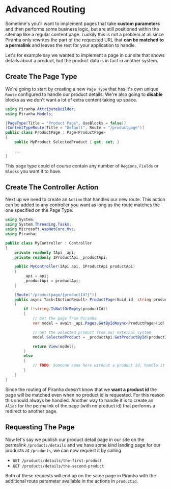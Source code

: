 # Advanced Routing

Sometime's you'll want to implement pages that take **custom parameters** and then performs some business logic, but are still positioned within the sitemap like a regular content page. Luckily this is not a problem at all since Piranha only rewrites the part of the requested URL that **can be matched to a permalink** and leaves the rest for your application to handle.

Let's for example say we wanted to implement a page in our site that shows details about a product, but the product data is in fact in another system.

## Create The Page Type

We're going to start by creating a new `Page Type` that has it's own unique `Route` configured to handle our product details. We're also going to **disable** blocks as we don't want a lot of extra content taking up space.

~~~ csharp
using Piranha.AttributeBuilder;
using Piranha.Models;

[PageType(Title = "Product Page", UseBlocks = false)]
[ContentTypeRoute(Title = "Default", Route = "/productpage")]
public class ProductPage : Page<ProductPage>
{
    public MyProduct SelectedProduct { get; set; }

    ...
}
~~~

This page type could of course contain any number of `Regions`, `Fields` or `Blocks` you want it to have.

## Create The Controller Action

Next up we need to create an `Action` that handles our new route. This action can be added to any controller you want as long as the route matches the one specified on the Page Type.

~~~ csharp
using System;
using System.Threading.Tasks;
using Microsoft.AspNetCore.Mvc;
using Piranha;

public class MyController : Controller
{
    private readonly IApi _api;
    private readonly IProductApi _productApi;

    public MyController(IApi api, IProductApi productApi)
    {
        _api = api;
        _productApi = productApi;
    }

    [Route("/productpage/{productId?}")]
    public async Task<IActionResult> ProductPage(Guid id, string productId = null)
    {
        if (!string.IsNullOrEmpty(productId))
        {
            // Get the page from Piranha
            var model = await _api.Pages.GetByIdAsync<ProductPage>(id);

            // Get the selected product from our external system
            model.SelectedProduct = _productApi.GetProductById(productId);

            return View(model);
        }
        else
        {
            // TODO: Someone came here without a product id, handle it gracefully.
        }
    }
}
~~~

Since the routing of Piranha doesn't know that we **want a product id** the page will be matched even when no product id is requested. For this reason this should always be handled. Another way to handle it is to create an `Alias` for the permalink of the page (with no product id) that performs a redirect to another page.

## Requesting The Page

Now let's say we publish our product detail page in our site on the permalink `/products/details` and we have some kind landing page for our products at `/products`, we can now request it by calling.

* `GET /products/details/the-first-product`
* `GET /products/details/the-second-product`

Both of these requests will end up on the same page in Piranha with the additional route parameter available in the actions in `productId`.